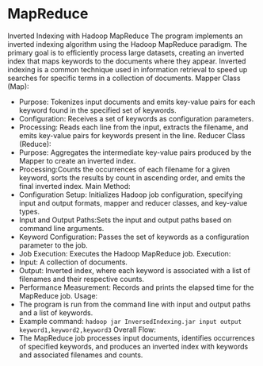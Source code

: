 # MapReduce
 Inverted Indexing with Hadoop MapReduce
The program implements an inverted indexing algorithm using the Hadoop MapReduce paradigm. The primary goal is to efficiently process large datasets, creating an inverted index that maps keywords to the documents where they appear. Inverted indexing is a common technique used in information retrieval to speed up searches for specific terms in a collection of documents.
Mapper Class (Map):
- Purpose: Tokenizes input documents and emits key-value pairs for each keyword found in the
specified set of keywords.
- Configuration: Receives a set of keywords as configuration parameters.
- Processing: Reads each line from the input, extracts the filename, and emits key-value pairs for
keywords present in the line.
Reducer Class (Reduce):
- Purpose: Aggregates the intermediate key-value pairs produced by the Mapper to create an inverted
index.
- Processing:Counts the occurrences of each filename for a given keyword, sorts the results by count
in ascending order, and emits the final inverted index.
Main Method:
- Configuration Setup: Initializes Hadoop job configuration, specifying input and output formats,
mapper and reducer classes, and key-value types.
- Input and Output Paths:Sets the input and output paths based on command line arguments.
- Keyword Configuration: Passes the set of keywords as a configuration parameter to the job.
- Job Execution: Executes the Hadoop MapReduce job.
Execution:
- Input: A collection of documents.
- Output: Inverted index, where each keyword is associated with a list of filenames and their respective
counts.
- Performance Measurement: Records and prints the elapsed time for the MapReduce job.
Usage:
- The program is run from the command line with input and output paths and a list of keywords.
- Example command: `hadoop jar InversedIndexing.jar input output keyword1,keyword2,keyword3`
Overall Flow:
- The MapReduce job processes input documents, identifies occurrences of specified keywords, and produces an inverted index with keywords and associated filenames and counts.
